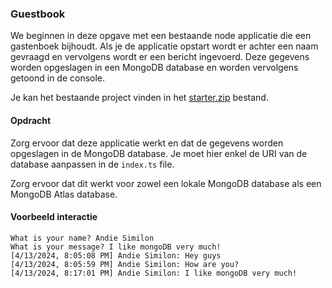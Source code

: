 ### Guestbook

We beginnen in deze opgave met een bestaande node applicatie die een gastenboek bijhoudt. Als je de applicatie opstart wordt er achter een naam gevraagd en vervolgens wordt er een bericht ingevoerd. Deze gegevens worden opgeslagen in een MongoDB database en worden vervolgens getoond in de console.

Je kan het bestaande project vinden in het [starter.zip](./starter.zip) bestand.

#### Opdracht

Zorg ervoor dat deze applicatie werkt en dat de gegevens worden opgeslagen in de MongoDB database. Je moet hier enkel de URI van de database aanpassen in de `index.ts` file.

Zorg ervoor dat dit werkt voor zowel een lokale MongoDB database als een MongoDB Atlas database.

#### Voorbeeld interactie

```
What is your name? Andie Similon
What is your message? I like mongoDB very much!
[4/13/2024, 8:05:08 PM] Andie Similon: Hey guys
[4/13/2024, 8:05:59 PM] Andie Similon: How are you?
[4/13/2024, 8:17:01 PM] Andie Similon: I like mongoDB very much!
```
